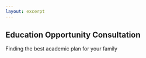 ```yaml
---
layout: excerpt
---
```


## Education Opportunity Consultation

Finding the best academic plan for your family
